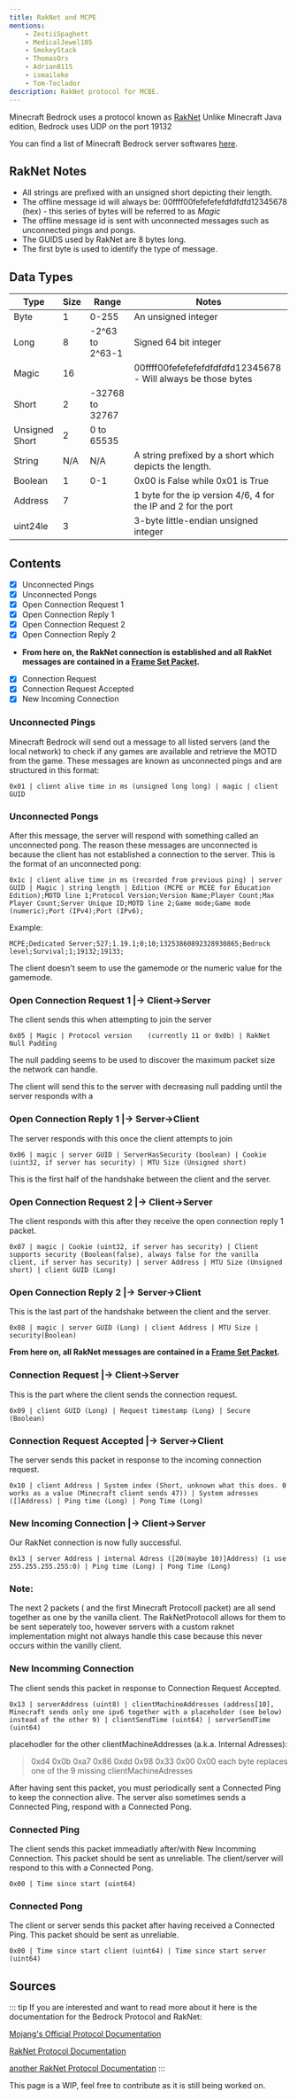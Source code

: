 ```yaml
---
title: RakNet and MCPE
mentions:
    - ZestiiSpaghett
    - MedicalJewel105
    - SmokeyStack
    - ThomasOrs
    - Adrian8115
    - ismaileke
    - Tom-Teclador
description: RakNet protocol for MCBE.
---
```


Minecraft Bedrock uses a protocol known as [RakNet](http://www.jenkinssoftware.com/)
Unlike Minecraft Java edition, Bedrock uses UDP on the port 19132

You can find a list of Minecraft Bedrock server softwares [here](/servers/server-software#active-software).

## RakNet Notes

-   All strings are prefixed with an unsigned short depicting their length.
-   The offline message id will always be: 00ffff00fefefefefdfdfdfd12345678 (hex) - this series of bytes will be referred to as *Magic*
-   The offline message id is sent with unconnected messages such as unconnected pings and pongs.
-   The GUIDS used by RakNet are 8 bytes long.
-   The first byte is used to identify the type of message.

## Data Types

| Type           | Size | Range           | Notes                                                          |
|----------------|------|-----------------|----------------------------------------------------------------|
| Byte           | 1    | 0-255           | An unsigned integer                                            |
| Long           | 8    | -2^63 to 2^63-1 | Signed 64 bit integer                                          |
| Magic          | 16   |                 | 00ffff00fefefefefdfdfdfd12345678 - Will always be those bytes  |
| Short          | 2    | -32768 to 32767 |                                                                |
| Unsigned Short | 2    | 0 to 65535      |                                                                |
| String         | N/A  | N/A             | A string prefixed by a short which depicts the length.         |
| Boolean        | 1    | 0-1             | 0x00 is False while 0x01 is True                               |
| Address        | 7    |                 | 1 byte for the ip version 4/6, 4 for the IP and 2 for the port |
| uint24le       | 3    |                 | 3-byte little-endian unsigned integer                          |

## Contents

<Checklist>

-   [x] Unconnected Pings
-   [x] Unconnected Pongs
-   [x] Open Connection Request 1
-   [x] Open Connection Reply 1
-   [x] Open Connection Request 2
-   [x] Open Connection Reply 2
- **From here on, the RakNet connection is established and all RakNet messages are contained in a [Frame Set Packet](https://wiki.vg/Raknet_Protocol#Frame_Set_Packet).**
-   [x] Connection Request
-   [x] Connection Request Accepted
-   [x] New Incoming Connection

</Checklist>

### Unconnected Pings

Minecraft Bedrock will send out a message to all listed servers (and the local network) to check if any games are available and retrieve the MOTD from the game. These messages are known as unconnected pings and are structured in this format:

`0x01 | client alive time in ms (unsigned long long) | magic | client GUID`

### Unconnected Pongs

After this message, the server will respond with something called an unconnected pong. The reason these messages are unconnected is because the client has not established a connection to the server. This is the format of an unconnected pong:

`0x1c | client alive time in ms (recorded from previous ping) | server GUID | Magic | string length | Edition (MCPE or MCEE for Education Edition);MOTD line 1;Protocol Version;Version Name;Player Count;Max Player Count;Server Unique ID;MOTD line 2;Game mode;Game mode (numeric);Port (IPv4);Port (IPv6);`

Example:

`MCPE;Dedicated Server;527;1.19.1;0;10;13253860892328930865;Bedrock level;Survival;1;19132;19133;`

The client doesn't seem to use the gamemode or the numeric value for the gamemode.


### Open Connection Request 1        |→ Client→Server

The client sends this when attempting to join the server

`0x05 | Magic | Protocol version	(currently 11 or 0x0b) | RakNet Null Padding`

The null padding seems to be used to discover the maximum packet size the network can handle.

The client will send this to the server with decreasing null padding until the server responds with a

### Open Connection Reply 1        |→ Server→Client

The server responds with this once the client attempts to join

`0x06 | magic | server GUID | ServerHasSecurity (boolean) | Cookie (uint32, if server has security) | MTU Size (Unsigned short)`

This is the first half of the handshake between the client and the server.

### Open Connection Request 2        |→ Client→Server

The client responds with this after they receive the open connection reply 1 packet.

`0x07 | magic | Cookie (uint32, if server has security) | Client supports security (Boolean(false), always false for the vanilla client, if server has security) | server Address | MTU Size (Unsigned short) | client GUID (Long)`

### Open Connection Reply 2        |→ Server→Client

This is the last part of the handshake between the client and the server.

`0x08 | magic | server GUID (Long) | client Address | MTU Size | security(Boolean)`

**From here on, all RakNet messages are contained in a [Frame Set Packet](https://wiki.vg/Raknet_Protocol#Frame_Set_Packet).**

### Connection Request        |→ Client→Server

This is the part where the client sends the connection request.

`0x09 | client GUID (Long) | Request timestamp (Long) | Secure (Boolean)`

### Connection Request Accepted        |→ Server→Client

The server sends this packet in response to the incoming connection request.
 
 `0x10 | client Address | System index (Short, unknown what this does. 0 works as a value (Minecraft client sends 47)) | System adresses ([]Address) | Ping time (Long) | Pong Time (Long)`

### New Incoming Connection        |→ Client→Server

Our RakNet connection is now fully successful.

`0x13 | server Address | internal Adress ([20(maybe 10)]Address) (i use 255.255.255.255:0) | Ping time (Long) | Pong Time (Long)`


### Note:
The next 2 packets ( and the first Minecraft Protocoll packet) are all send together as one by the vanilla client.
The RakNetProtocoll allows for them to be sent seperately too, 
however servers with a custom raknet implementation might not always handle this case 
because this never occurs within the vanilly client.

### New Incomming Connection

The client sends this packet in response to Connection Request Accepted.
 
 `0x13 | serverAddress (uint8) | clientMachineAddresses (address[10], Minecraft sends only one ipv6 together with a placeholder (see below) instead of the other 9) | clientSendTime (uint64) | serverSendTime (uint64)`

 placehodler for the other clientMachineAddresses (a.k.a. Internal Adresses):

 > 0xd4 0x0b 0xa7 0x86 0xdd 0x98 0x33 0x00 0x00
 each byte replaces one of the 9 missing clientMachineAdresses

After having sent this packet,
you must periodically sent a Connected Ping to keep the connection alive.
The server also sometimes sends a Connected Ping, respond with a Connected Pong.

### Connected Ping

The client sends this packet immeadiatly after/with New Incomming Connection.
This packet should be sent as unreliable.
The client/server will respond to this with a Connected Pong.

`0x00 | Time since start (uint64)`


### Connected Pong

The client or server sends this packet after having received a Connected Ping.
This packet should be sent as unreliable.

`0x00 | Time since start client (uint64) | Time since start server (uint64)`



## Sources
::: tip
If you are interested and want to read more about it here is the documentation for the Bedrock Protocol and RakNet:

[Mojang's Official Protocol Documentation](https://github.com/Mojang/bedrock-protocol-docs)

[RakNet Protocol Documentation](https://wiki.vg/Raknet_Protocol)

[another RakNet Protocol Documentation](https://github.com/vp817/RakNetProtocolDoc)
:::

This page is a WIP, feel free to contribute as it is still being worked on.
